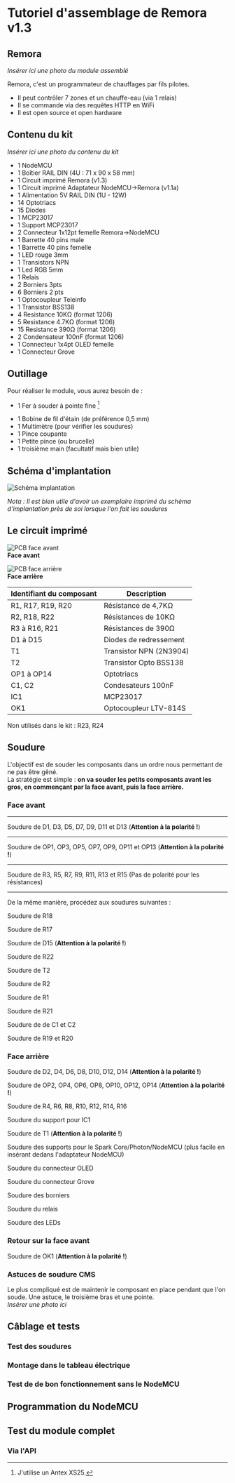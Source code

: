 # Tutoriel d'assemblage de Remora v1.3

<!--Liste de toutes les images utilisées-->
[Schéma implantation]: ../ProgrammateurFilPilote_1.3_Schematic.png
[PCB face avant]: ../ProgrammateurFilPilote_1.3_Recto.png
[PCB face arrière]: ../ProgrammateurFilPilote_1.3_Verso.png


## Remora

*Insérer ici une photo du module assemblé*

Remora, c'est un programmateur de chauffages par fils pilotes.

- Il peut contrôler 7 zones et un chauffe-eau (via 1 relais)
- Il se commande via des requêtes HTTP en WiFi
- Il est open source et open hardware


## Contenu du kit
*Insérer ici une photo du contenu du kit*

- 1 NodeMCU
- 1 Boîtier RAIL DIN (4U : 71 x 90 x 58 mm)
- 1 Circuit imprimé Remora (v1.3)
- 1 Circuit imprimé Adaptateur NodeMCU->Remora (v1.1a)
- 1 Alimentation 5V RAIL DIN (1U - 12W)
- 14 Optotriacs
- 15 Diodes
- 1 MCP23017
- 1 Support MCP23017
- 2 Connecteur 1x12pt femelle Remora->NodeMCU
- 1 Barrette 40 pins male
- 1 Barrette 40 pins femelle
- 1 LED rouge 3mm
- 1 Transistors NPN
- 1 Led RGB 5mm
- 1 Relais
- 2 Borniers 3pts
- 6 Borniers 2 pts
- 1 Optocoupleur Teleinfo
- 1 Transistor BSS138
- 4 Resistance 10KΩ (format 1206)
- 5 Resistance 4.7KΩ (format 1206)
- 15 Resistance 390Ω (format 1206)
- 2 Condensateur 100nF (format 1206)
- 1 Connecteur 1x4pt OLED femelle
- 1 Connecteur Grove


## Outillage

Pour réaliser le module, vous aurez besoin de :

- 1 Fer à souder à pointe fine [^1]
[^1]: J'utilise un Antex XS25.
- 1 Bobine de fil d'étain (de préférence 0,5 mm)
- 1 Multimètre (pour vérifier les soudures)
- 1 Pince coupante
- 1 Petite pince (ou brucelle)
- 1 troisième main (facultatif mais bien utile) 

## Schéma d'implantation

![Schéma implantation]

*Nota : Il est bien utile d'avoir un exemplaire imprimé du schéma d'implantation près de soi lorsque l'on fait les soudures*

## Le circuit imprimé

![PCB face avant]  
**Face avant**

![PCB face arrière]  
**Face arrière**

Identifiant du composant	| Description
--------------------------	| -----------------------------
R1, R17, R19, R20			| Résistance de 4,7KΩ
R2, R18, R22				| Résistances de 10KΩ
R3 à R16, R21				| Résistances de 390Ω
D1 à D15					| Diodes de redressement
T1							| Transistor NPN (2N3904)
T2							| Transistor Opto BSS138
OP1 à OP14					| Optotriacs
C1, C2						| Condesateurs 100nF
IC1							| MCP23017
OK1							| Optocoupleur LTV-814S


Non utilisés dans le kit : R23, R24



## Soudure

L'objectif est de souder les composants dans un ordre nous permettant de ne pas être gêné.  
La stratégie est simple : **on va souder les petits composants avant les gros, en commençant par la face avant, puis la face arrière.**

### Face avant

----------

Soudure de D1, D3, D5, D7, D9, D11 et D13 (**Attention à la polarité !**)

----------

Soudure de OP1, OP3, OP5, OP7, OP9, OP11 et OP13 (**Attention à la polarité !**)

----------

Soudure de R3, R5, R7, R9, R11, R13 et R15 (Pas de polarité pour les résistances)

----------

De la même manière, procédez aux soudures suivantes :

Soudure de R18

Soudure de R17

Soudure de D15 (**Attention à la polarité !**)

Soudure de R22

Soudure de T2

Soudure de R2

Soudure de R1

Soudure de R21

Soudure de de C1 et C2

Soudure de R19 et R20


### Face arrière

Soudure de D2, D4, D6, D8, D10, D12, D14 (**Attention à la polarité !**)

Soudure de OP2, OP4, OP6, OP8, OP10, OP12, OP14  (**Attention à la polarité !**)

Soudure de R4, R6, R8, R10, R12, R14, R16

Soudure du support pour IC1

Soudure de T1 (**Attention à la polarité !**)

Soudure des supports pour le Spark Core/Photon/NodeMCU (plus facile en insérant dedans l'adaptateur NodeMCU)

Soudure du connecteur OLED

Soudure du connecteur Grove

Soudure des borniers

Soudure du relais

Soudure des LEDs

### Retour sur la face avant

Soudure de OK1 (**Attention à la polarité !**)

### Astuces de soudure CMS

Le plus compliqué est de maintenir le composant en place pendant que l'on soude.
Une astuce, le troisième bras et une pointe.  
*Insérer une photo ici*

## Câblage et tests

### Test des soudures

### Montage dans le tableau électrique

### Test de de bon fonctionnement sans le NodeMCU

## Programmation du NodeMCU

## Test du module complet

### Via l'API
